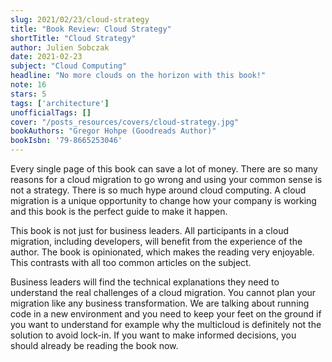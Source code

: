 ```yaml
---
slug: 2021/02/23/cloud-strategy
title: "Book Review: Cloud Strategy"
shortTitle: "Cloud Strategy"
author: Julien Sobczak
date: 2021-02-23
subject: "Cloud Computing"
headline: "No more clouds on the horizon with this book!"
note: 16
stars: 5
tags: ['architecture']
unofficialTags: []
cover: "/posts_resources/covers/cloud-strategy.jpg"
bookAuthors: "Gregor Hohpe (Goodreads Author)"
bookIsbn: '79-8665253046'
---
```



Every single page of this book can save a lot of money. There are so many reasons for a  cloud migration to go wrong and using your common sense is not a strategy. There is so much hype around cloud computing. A cloud migration is a unique opportunity to change how your company is working and this book is the perfect guide to make it happen.

This book is not just for business leaders. All participants in a cloud migration, including developers, will benefit from the experience of the author. The book is opinionated, which makes the reading very enjoyable. This contrasts with all too common articles on the subject.

Business leaders will find the technical explanations they need to understand the real challenges of a cloud migration. You cannot plan your migration like any business transformation. We are talking about running code in a new environment and you need to keep your feet on the ground if you want to understand for example why the multicloud is definitely not the solution to avoid lock-in. If you want to make informed decisions, you should already be reading the book now.

